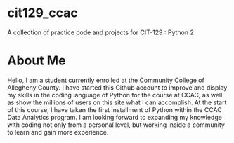 # cit129_ccac
A collection of practice code and projects for CIT-129 : Python 2

# About Me
Hello, I am a student currently enrolled at the Community College of Allegheny 
County. I have started this Github account to improve and display my skills in 
the coding language of Python for the course at CCAC, as well as show the 
millions of users on this site what I can accomplish. At the start of this 
course, I have taken the first installment of Python within the CCAC Data
Analytics program. I am looking forward to expanding my knowledge with coding 
not only from a personal level, but working inside a community to learn and 
gain more experience. 
